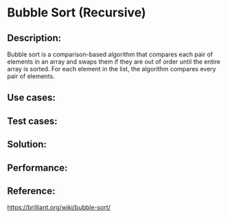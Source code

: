 # Bubble Sort (Recursive)

##    Description:
Bubble sort is a comparison​-based algorithm that compares each pair of elements in an array and swaps them if they are out of order until the entire array is sorted. For each element in the list, the algorithm compares every pair of elements.

##    Use cases:
##    Test cases:
##    Solution:
##    Performance:
##    Reference:

https://brilliant.org/wiki/bubble-sort/